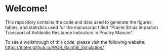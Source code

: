 # Welcome!

This repository contains the code and data used to generate the figures,
tables, and statistics used for the manuscript titled "Prairie Strips Impacton Transport of Antibiotic Resitance Indicators in Poultry Manure".

To see a walkthrough of this code, please visit the following website: https://jflater.github.io/WOR_Rainfall_Simulation/

